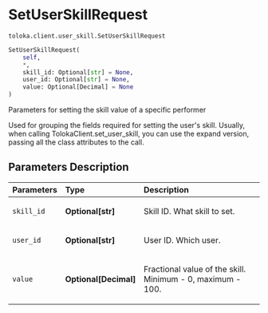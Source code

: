 # SetUserSkillRequest
`toloka.client.user_skill.SetUserSkillRequest`

```python
SetUserSkillRequest(
    self,
    *,
    skill_id: Optional[str] = None,
    user_id: Optional[str] = None,
    value: Optional[Decimal] = None
)
```

Parameters for setting the skill value of a specific performer


Used for grouping the fields required for setting the user's skill.
Usually, when calling TolokaClient.set_user_skill, you can use the expand version, passing all the class attributes to the call.

## Parameters Description

| Parameters | Type | Description |
| :----------| :----| :-----------|
`skill_id`|**Optional\[str\]**|<p>Skill ID. What skill to set.</p>
`user_id`|**Optional\[str\]**|<p>User ID. Which user.</p>
`value`|**Optional\[Decimal\]**|<p>Fractional value of the skill. Minimum - 0, maximum - 100.</p>
